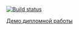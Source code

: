 [![Build status](https://ci.appveyor.com/api/projects/status/1ofnfj7dal4su7ms?svg=true)](https://ci.appveyor.com/project/MarinaDrugina/fe-48-diplom)

[Демо дипломной работы](https://marinadrugina.github.io/fe-48-diplom)
